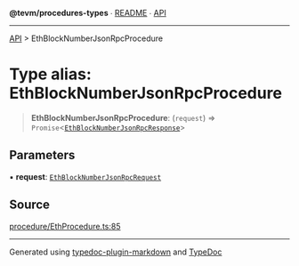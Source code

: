 **@tevm/procedures-types** ∙ [README](../README.md) ∙ [API](../API.md)

***

[API](../API.md) > EthBlockNumberJsonRpcProcedure

# Type alias: EthBlockNumberJsonRpcProcedure

> **EthBlockNumberJsonRpcProcedure**: (`request`) => `Promise`\<[`EthBlockNumberJsonRpcResponse`](EthBlockNumberJsonRpcResponse.md)\>

## Parameters

▪ **request**: [`EthBlockNumberJsonRpcRequest`](EthBlockNumberJsonRpcRequest.md)

## Source

[procedure/EthProcedure.ts:85](https://github.com/evmts/tevm-monorepo/blob/main/packages/procedures-types/src/procedure/EthProcedure.ts#L85)

***
Generated using [typedoc-plugin-markdown](https://www.npmjs.com/package/typedoc-plugin-markdown) and [TypeDoc](https://typedoc.org/)
